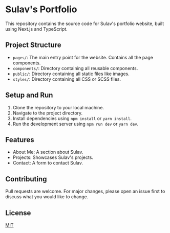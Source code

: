 # Sulav's Portfolio

This repository contains the source code for Sulav's portfolio website, built using Next.js and TypeScript.

## Project Structure

- `pages/`: The main entry point for the website. Contains all the page components.
- `components/`: Directory containing all reusable components.
- `public/`: Directory containing all static files like images.
- `styles/`: Directory containing all CSS or SCSS files.

## Setup and Run

1. Clone the repository to your local machine.
2. Navigate to the project directory.
3. Install dependencies using `npm install` or `yarn install`.
4. Run the development server using `npm run dev` or `yarn dev`.

## Features

- About Me: A section about Sulav.
- Projects: Showcases Sulav's projects.
- Contact: A form to contact Sulav.

## Contributing

Pull requests are welcome. For major changes, please open an issue first to discuss what you would like to change.

## License

[MIT](https://choosealicense.com/licenses/mit/)